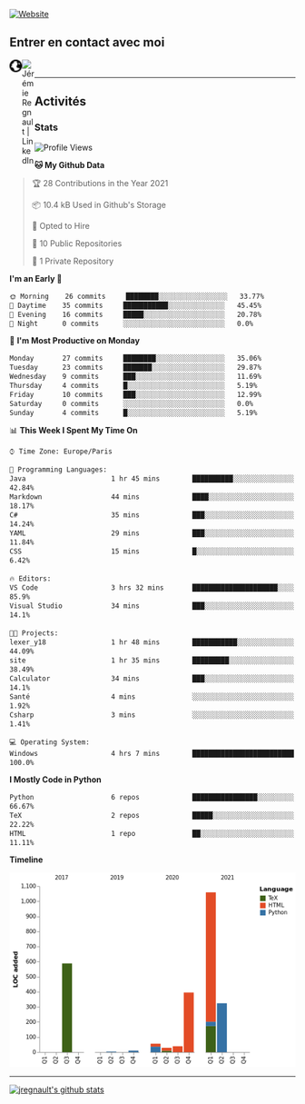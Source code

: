 [![Website](https://img.shields.io/website?logo=globe&label=jregnault.github.io&style=for-the-badge&url=https://jregnault.github.io)](https://jregnault.github.io)

## Entrer en contact avec moi

[<img align="left" alt="codeSTACKr.com" width="22px" src="https://raw.githubusercontent.com/iconic/open-iconic/master/svg/globe.svg" />][website]
[<img align="left" alt="Jérémie Regnault | LinkedIn" width="22px" src="https://cdn.jsdelivr.net/npm/simple-icons@v3/icons/linkedin.svg" />][linkedin]

<br />

---

## Activités

### Stats
<!--START_SECTION:waka-->
![Profile Views](http://img.shields.io/badge/Profile%20Views-1-blue)

**🐱 My Github Data** 

> 🏆 28 Contributions in the Year 2021
 > 
> 📦 10.4 kB Used in Github's Storage 
 > 
> 💼 Opted to Hire
 > 
> 📜 10 Public Repositories 
 > 
> 🔑 1 Private Repository 
 > 
**I'm an Early 🐤** 

```text
🌞 Morning    26 commits     ████████░░░░░░░░░░░░░░░░░   33.77% 
🌆 Daytime    35 commits     ███████████░░░░░░░░░░░░░░   45.45% 
🌃 Evening    16 commits     █████░░░░░░░░░░░░░░░░░░░░   20.78% 
🌙 Night      0 commits      ░░░░░░░░░░░░░░░░░░░░░░░░░   0.0%

```
📅 **I'm Most Productive on Monday** 

```text
Monday       27 commits     ████████░░░░░░░░░░░░░░░░░   35.06% 
Tuesday      23 commits     ███████░░░░░░░░░░░░░░░░░░   29.87% 
Wednesday    9 commits      ███░░░░░░░░░░░░░░░░░░░░░░   11.69% 
Thursday     4 commits      █░░░░░░░░░░░░░░░░░░░░░░░░   5.19% 
Friday       10 commits     ███░░░░░░░░░░░░░░░░░░░░░░   12.99% 
Saturday     0 commits      ░░░░░░░░░░░░░░░░░░░░░░░░░   0.0% 
Sunday       4 commits      █░░░░░░░░░░░░░░░░░░░░░░░░   5.19%

```


📊 **This Week I Spent My Time On** 

```text
⌚︎ Time Zone: Europe/Paris

💬 Programming Languages: 
Java                     1 hr 45 mins        ██████████░░░░░░░░░░░░░░░   42.84% 
Markdown                 44 mins             ████░░░░░░░░░░░░░░░░░░░░░   18.17% 
C#                       35 mins             ███░░░░░░░░░░░░░░░░░░░░░░   14.24% 
YAML                     29 mins             ███░░░░░░░░░░░░░░░░░░░░░░   11.84% 
CSS                      15 mins             █░░░░░░░░░░░░░░░░░░░░░░░░   6.42%

🔥 Editors: 
VS Code                  3 hrs 32 mins       █████████████████████░░░░   85.9% 
Visual Studio            34 mins             ███░░░░░░░░░░░░░░░░░░░░░░   14.1%

🐱‍💻 Projects: 
lexer_y18                1 hr 48 mins        ███████████░░░░░░░░░░░░░░   44.09% 
site                     1 hr 35 mins        █████████░░░░░░░░░░░░░░░░   38.49% 
Calculator               34 mins             ███░░░░░░░░░░░░░░░░░░░░░░   14.1% 
Santé                    4 mins              ░░░░░░░░░░░░░░░░░░░░░░░░░   1.92% 
Csharp                   3 mins              ░░░░░░░░░░░░░░░░░░░░░░░░░   1.41%

💻 Operating System: 
Windows                  4 hrs 7 mins        █████████████████████████   100.0%

```

**I Mostly Code in Python** 

```text
Python                   6 repos             ████████████████░░░░░░░░░   66.67% 
TeX                      2 repos             █████░░░░░░░░░░░░░░░░░░░░   22.22% 
HTML                     1 repo              ██░░░░░░░░░░░░░░░░░░░░░░░   11.11%

```


**Timeline**

![Chart not found](https://raw.githubusercontent.com/jregnault/jregnault/master/charts/bar_graph.png) 


<!--END_SECTION:waka-->
---

[![jregnault's github stats](https://github-readme-stats.jregnault.vercel.app/api?username=jregnault&show_icons=true)](https://github.com/jregnault/github-readme-stats)

[website]: jregnault.github.io
[linkedin]: https://www.linkedin.com/in/j%C3%A9r%C3%A9mie-regnault-4a30b2138/
